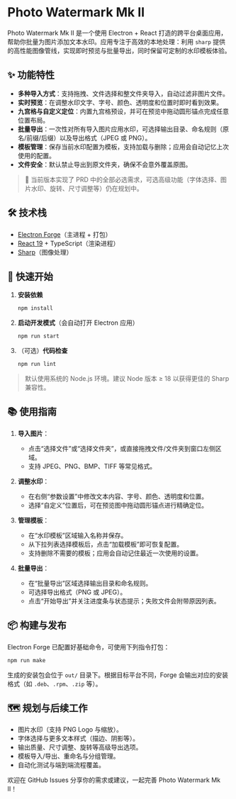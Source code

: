# Photo Watermark Mk II

Photo Watermark Mk II 是一个使用 Electron + React 打造的跨平台桌面应用，帮助你批量为图片添加文本水印。应用专注于高效的本地处理：利用 `sharp` 提供的高性能图像管线，实现即时预览与批量导出，同时保留可定制的水印模板体验。

## ✨ 功能特性

- **多种导入方式**：支持拖拽、文件选择和整文件夹导入，自动过滤非图片文件。
- **实时预览**：在调整水印文字、字号、颜色、透明度和位置时即时看到效果。
- **九宫格与自定义定位**：内置九宫格预设，并可在预览中拖动圆形锚点完成任意位置布局。
- **批量导出**：一次性对所有导入图片应用水印，可选择输出目录、命名规则（原名/前缀/后缀）以及导出格式（JPEG 或 PNG）。
- **模板管理**：保存当前水印配置为模板，支持加载与删除；应用会自动记忆上次使用的配置。
- **文件安全**：默认禁止导出到原文件夹，确保不会意外覆盖原图。

> 📌 当前版本实现了 PRD 中的全部必选需求，可选高级功能（字体选择、图片水印、旋转、尺寸调整等）仍在规划中。

## 🛠 技术栈

- [Electron Forge](https://www.electronforge.io/)（主进程 + 打包）
- [React 19](https://react.dev/) + TypeScript（渲染进程）
- [Sharp](https://sharp.pixelplumbing.com/)（图像处理）

## 🚀 快速开始

1. **安装依赖**

   ```bash
   npm install
   ```

2. **启动开发模式**（会自动打开 Electron 应用）

   ```bash
   npm run start
   ```

3. （可选）**代码检查**

   ```bash
   npm run lint
   ```

> 默认使用系统的 Node.js 环境。建议 Node 版本 ≥ 18 以获得更佳的 Sharp 兼容性。

## 📚 使用指南

1. **导入图片**：
   - 点击“选择文件”或“选择文件夹”，或直接拖拽文件/文件夹到窗口左侧区域。
   - 支持 JPEG、PNG、BMP、TIFF 等常见格式。

2. **调整水印**：
   - 在右侧“参数设置”中修改文本内容、字号、颜色、透明度和位置。
   - 选择“自定义”位置后，可在预览图中拖动圆形锚点进行精确定位。

3. **管理模板**：
   - 在“水印模板”区域输入名称并保存。
   - 从下拉列表选择模板后，点击“加载模板”即可恢复配置。
   - 支持删除不需要的模板；应用会自动记住最近一次使用的设置。

4. **批量导出**：
   - 在“批量导出”区域选择输出目录和命名规则。
   - 可选择导出格式（PNG 或 JPEG）。
   - 点击“开始导出”并关注进度条与状态提示；失败文件会附带原因列表。

## 📦 构建与发布

Electron Forge 已配置好基础命令，可使用下列指令打包：

```bash
npm run make
```

生成的安装包会位于 `out/` 目录下。根据目标平台不同，Forge 会输出对应的安装格式（如 `.deb`、`.rpm`、`.zip` 等）。

## 🗺️ 规划与后续工作

- 图片水印（支持 PNG Logo 与缩放）。
- 字体选择与更多文本样式（描边、阴影等）。
- 输出质量、尺寸调整、旋转等高级导出选项。
- 模板导入/导出、重命名与分组管理。
- 自动化测试与端到端流程覆盖。

欢迎在 GitHub Issues 分享你的需求或建议，一起完善 Photo Watermark Mk II！
